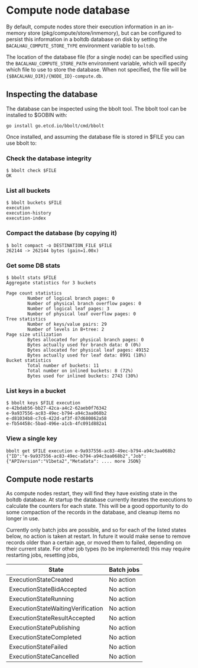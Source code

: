 # Compute node database

By default, compute nodes store their execution information in an in-memory store (pkg/compute/store/inmemory), but can be configured to persist this information in a boltdb database on disk by setting the `BACALHAU_COMPUTE_STORE_TYPE` environment variable to `boltdb`.

The location of the database file (for a single node) can be specified using the `BACALHAU_COMPUTE_STORE_PATH` environment variable, which will specify which file to use to store the database.  When not specified, the file will be `{$BACALHAU_DIR}/{NODE_ID}-compute.db`. 

## Inspecting the database 

The database can be inspected using the bbolt tool. 
The bbolt tool can be installed to $GOBIN with:

```shell 
go install go.etcd.io/bbolt/cmd/bbolt
```

Once installed, and assuming the database file is stored in $FILE you can use bbolt to:

### Check the database integrity

```shell
$ bbolt check $FILE
OK
```

### List all buckets 

```shell 
$ bbolt buckets $FILE 
execution
execution-history
execution-index
```

### Compact the database (by copying it)

```shell
$ bolt compact -o DESTINATION_FILE $FILE
262144 -> 262144 bytes (gain=1.00x)
```


### Get some DB stats 

```shell
$ bbolt stats $FILE
Aggregate statistics for 3 buckets

Page count statistics
        Number of logical branch pages: 0
        Number of physical branch overflow pages: 0
        Number of logical leaf pages: 3
        Number of physical leaf overflow pages: 0
Tree statistics
        Number of keys/value pairs: 29
        Number of levels in B+tree: 2
Page size utilization
        Bytes allocated for physical branch pages: 0
        Bytes actually used for branch data: 0 (0%)
        Bytes allocated for physical leaf pages: 49152
        Bytes actually used for leaf data: 8991 (18%)
Bucket statistics
        Total number of buckets: 11
        Total number on inlined buckets: 8 (72%)
        Bytes used for inlined buckets: 2743 (30%)
```

### List keys in a bucket 

```shell
$ bbolt keys $FILE execution
e-42bdab56-bb27-42ca-a4c2-62aeb0f76342
e-9a937556-ac83-49ec-b794-a94c3aa068b2
e-d81034b8-c7c6-422d-af3f-87d680862a58
e-fb54458c-5bad-496e-a1cb-4fc091d882a1
```

### View a single key 

```shell
bbolt get $FILE execution e-9a937556-ac83-49ec-b794-a94c3aa068b2
{"ID":"e-9a937556-ac83-49ec-b794-a94c3aa068b2","Job":{"APIVersion":"V1beta2","Metadata": .... more JSON}
```


## Compute node restarts

As compute nodes restart, they will find they have existing state in the boltdb database.
At startup the database currently iterates the executions to calculate the counters for each state.  This will be a good opportunity to do some compaction of the records in the database, and cleanup items no longer in use.  

Currently only batch jobs are possible, and so for each of the listed states below, no action is taken at restart. In future it would make sense to remove records older than a certain age, or moved them to failed, depending on their current state.  For other job types (to be implemented) this may require restarting jobs, resetting jobs, 

|State|Batch jobs|
|--|--|
|ExecutionStateCreated| No action |
|ExecutionStateBidAccepted| No action |
|ExecutionStateRunning| No action |
|ExecutionStateWaitingVerification| No action |
|ExecutionStateResultAccepted| No action |
|ExecutionStatePublishing| No action |
|ExecutionStateCompleted| No action |
|ExecutionStateFailed| No action |
|ExecutionStateCancelled| No action |

